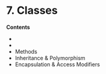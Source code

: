 # 7. Classes

<primary-label ref="header-label"/>

<secondary-label ref="doc-complete"/>


**Contents**
- [](7-1-Class-Definition.md)
- [](7-2-Superimposition-Definition.md)
- Methods
- Inheritance & Polymorphism
- Encapsulation & Access Modifiers
